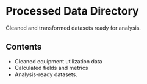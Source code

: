 # Processed Data Directory

Cleaned and transformed datasets ready for analysis.

## Contents
- Cleaned equipment utilization data
- Calculated fields and metrics
- Analysis-ready datasets.
